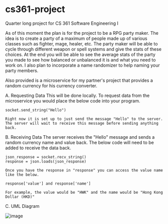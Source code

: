 # cs361-project
Quarter long project for CS 361 Software Engineering I

As of this moment the plan is for the project to be a RPG party maker. The idea is to create a party of a maximum of people made up of various classes such as fighter, mage, healer, etc. The party maker will be able to cycle through different weapon or spell systems and give the stats of these choices. At the end you will be able to see the average stats of the party you made to see how balanced or unbalanced it is and what you need to work on. I also plan to incorporate a name randomizer to help naming your party members.

Also provided is a microservice for my partner's project that provides a random currency for his currency converter. 

A. Requesting Data
    This will be done locally. To request data from the microservice you would place the below code into your program. 
    
    socket.send_string("Hello")
    
    Right now it is set up to just send the message "Hello" to the server. The server will wait to receive this message before sending anything back.
    
B. Receiving Data
    The server receives the "Hello" message and sends a random currency name and value back. The below code will need to be added to receive the data back.
    
    json_response = socket.recv_string()
    response = json.loads(json_response)
    
    Once you have the response in "response" you can access the value name like the below.
    
    response['value'] and response['name']

    For example, the value would be "HWK" and the name would be "Hong Kong Dollar (HKD)"

C. UML Diagram

![image](https://github.com/njbrunette/cs361-project/assets/89284172/4dc5eb0f-fd73-425a-b761-e514a184a8ea)

    
